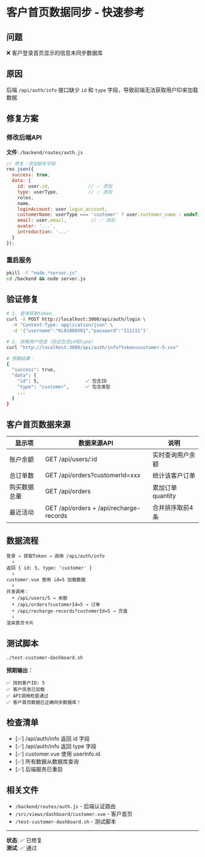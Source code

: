 # 客户首页数据同步 - 快速参考

## 问题
❌ 客户登录首页显示的信息未同步数据库

## 原因
后端 `/api/auth/info` 接口缺少 `id` 和 `type` 字段，导致前端无法获取用户ID来加载数据

## 修复方案

### 修改后端API
**文件**: `/backend/routes/auth.js`

```javascript
// 修复：添加缺失字段
res.json({
  success: true,
  data: {
    id: user.id,              // ✅ 添加
    type: userType,           // ✅ 添加
    roles,
    name,
    loginAccount: user.login_account,
    customerName: userType === 'customer' ? user.customer_name : undefined,
    email: user.email,         // ✅ 添加
    avatar: '...',
    introduction: '...'
  }
});
```

### 重启服务
```bash
pkill -f "node.*server.js"
cd /backend && node server.js
```

## 验证修复

```bash
# 1. 登录获取token
curl -X POST http://localhost:3000/api/auth/login \
  -H "Content-Type: application/json" \
  -d '{"username":"KL01880V01","password":"111111"}'

# 2. 获取用户信息（验证包含id和type）
curl "http://localhost:3000/api/auth/info?token=customer-5-xxx"

# 预期结果：
{
  "success": true,
  "data": {
    "id": 5,                 ✅ 包含ID
    "type": "customer",      ✅ 包含类型
    ...
  }
}
```

## 客户首页数据来源

| 显示项 | 数据来源API | 说明 |
|--------|-----------|------|
| 账户余额 | GET /api/users/:id | 实时查询用户余额 |
| 总订单数 | GET /api/orders?customerId=xxx | 统计该客户订单 |
| 购买数据总量 | GET /api/orders | 累加订单quantity |
| 最近活动 | GET /api/orders + /api/recharge-records | 合并排序取前4条 |

## 数据流程

```
登录 → 获取Token → 调用 /api/auth/info
  ↓
返回 { id: 5, type: 'customer' }
  ↓
customer.vue 使用 id=5 加载数据
  ↓
并发调用：
  • /api/users/5 → 余额
  • /api/orders?customerId=5 → 订单
  • /api/recharge-records?customerId=5 → 充值
  ↓
渲染首页卡片
```

## 测试脚本

```bash
./test-customer-dashboard.sh
```

**预期输出**：
```
✅ 找到客户ID: 5
✅ 客户信息已加载
✅ API调用检查通过
✅ 客户首页数据已正确同步数据库！
```

## 检查清单

- [✅] /api/auth/info 返回 id 字段
- [✅] /api/auth/info 返回 type 字段
- [✅] customer.vue 使用 userInfo.id
- [✅] 所有数据从数据库查询
- [✅] 后端服务已重启

## 相关文件

- `/backend/routes/auth.js` - 后端认证路由
- `/src/views/dashboard/customer.vue` - 客户首页
- `/test-customer-dashboard.sh` - 测试脚本

---

**状态**: ✅ 已修复  
**测试**: ✅ 通过
